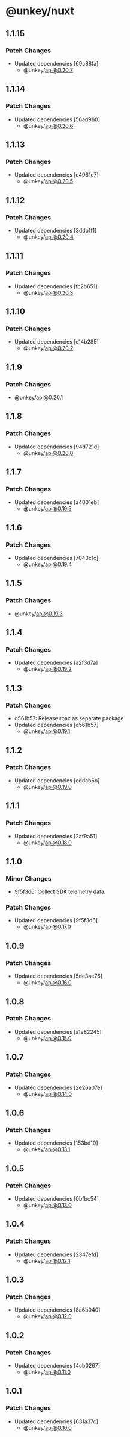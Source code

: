 # @unkey/nuxt

## 1.1.15

### Patch Changes

- Updated dependencies [69c88fa]
  - @unkey/api@0.20.7

## 1.1.14

### Patch Changes

- Updated dependencies [56ad960]
  - @unkey/api@0.20.6

## 1.1.13

### Patch Changes

- Updated dependencies [e4961c7]
  - @unkey/api@0.20.5

## 1.1.12

### Patch Changes

- Updated dependencies [3ddb1f1]
  - @unkey/api@0.20.4

## 1.1.11

### Patch Changes

- Updated dependencies [fc2b651]
  - @unkey/api@0.20.3

## 1.1.10

### Patch Changes

- Updated dependencies [c14b285]
  - @unkey/api@0.20.2

## 1.1.9

### Patch Changes

- @unkey/api@0.20.1

## 1.1.8

### Patch Changes

- Updated dependencies [94d721d]
  - @unkey/api@0.20.0

## 1.1.7

### Patch Changes

- Updated dependencies [a4001eb]
  - @unkey/api@0.19.5

## 1.1.6

### Patch Changes

- Updated dependencies [7043c1c]
  - @unkey/api@0.19.4

## 1.1.5

### Patch Changes

- @unkey/api@0.19.3

## 1.1.4

### Patch Changes

- Updated dependencies [a2f3d7a]
  - @unkey/api@0.19.2

## 1.1.3

### Patch Changes

- d561b57: Release rbac as separate package
- Updated dependencies [d561b57]
  - @unkey/api@0.19.1

## 1.1.2

### Patch Changes

- Updated dependencies [eddab6b]
  - @unkey/api@0.19.0

## 1.1.1

### Patch Changes

- Updated dependencies [2af9a51]
  - @unkey/api@0.18.0

## 1.1.0

### Minor Changes

- 9f5f3d6: Collect SDK telemetry data

### Patch Changes

- Updated dependencies [9f5f3d6]
  - @unkey/api@0.17.0

## 1.0.9

### Patch Changes

- Updated dependencies [5de3ae76]
  - @unkey/api@0.16.0

## 1.0.8

### Patch Changes

- Updated dependencies [a1e82245]
  - @unkey/api@0.15.0

## 1.0.7

### Patch Changes

- Updated dependencies [2e26a07e]
  - @unkey/api@0.14.0

## 1.0.6

### Patch Changes

- Updated dependencies [153bd10]
  - @unkey/api@0.13.1

## 1.0.5

### Patch Changes

- Updated dependencies [0bfbc54]
  - @unkey/api@0.13.0

## 1.0.4

### Patch Changes

- Updated dependencies [2347efd]
  - @unkey/api@0.12.1

## 1.0.3

### Patch Changes

- Updated dependencies [8a6b040]
  - @unkey/api@0.12.0

## 1.0.2

### Patch Changes

- Updated dependencies [4cb0267]
  - @unkey/api@0.11.0

## 1.0.1

### Patch Changes

- Updated dependencies [631a37c]
  - @unkey/api@0.10.0
